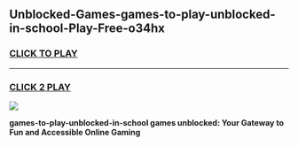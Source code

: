 
## Unblocked-Games-games-to-play-unblocked-in-school-Play-Free-o34hx
<h3>
<a href="https://premium76.site?title=games-to-play-unblocked-in-school&ref=18A1">CLICK TO PLAY</a></h3>
<hr>

<h3>
<a href="https://premium76.site?title=games-to-play-unblocked-in-school&ref=18A1">CLICK 2 PLAY</a>
  
</h3>

<a href="https://premium76.site?title=games-to-play-unblocked-in-school&ref=18A1"><img src="https://clearcache.store/games.png"></a>


**games-to-play-unblocked-in-school games unblocked: Your Gateway to Fun and Accessible Online Gaming**
